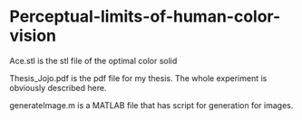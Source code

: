 # Perceptual-limits-of-human-color-vision

Ace.stl is the stl file of the optimal color solid

Thesis_Jojo.pdf is the pdf file for my thesis. The whole experiment is obviously described here.

generateImage.m is a MATLAB file that has script for generation for images.



